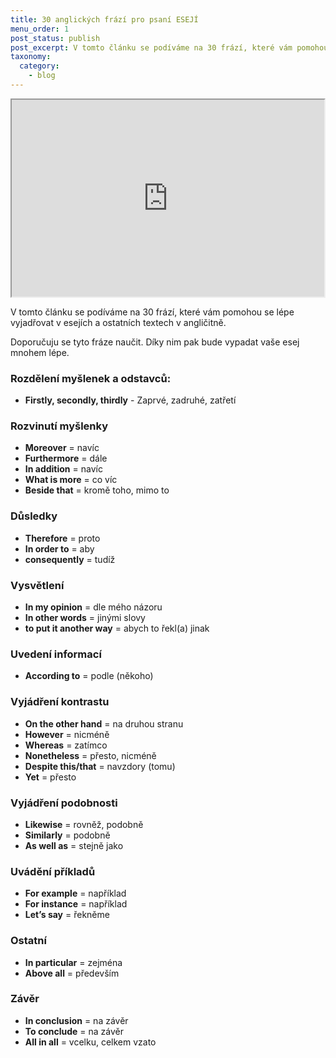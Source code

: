 ```yaml
---
title: 30 anglických frází pro psaní ESEJÍ
menu_order: 1
post_status: publish
post_excerpt: V tomto článku se podíváme na 30 frází, které vám pomohou se lépe vyjadřovat v esejích a ostatních textech v angličitně.
taxonomy:
  category:
    - blog
---
```


<div style="display: flex; align-items: center; justify-content: center;">
    <iframe width="560" height="315" allow="fullscreen;" src="https://www.youtube.com/embed/zYyos3HLCk8"></iframe>
</div>

V tomto článku se podíváme na 30 frází, které vám pomohou se lépe vyjadřovat v esejích a ostatních textech v angličitně.

Doporučuju se tyto fráze naučit. Díky nim pak bude vypadat vaše esej mnohem lépe.

### Rozdělení myšlenek a odstavců:

- **Firstly, secondly, thirdly** - Zaprvé, zadruhé, zatřetí

### Rozvinutí myšlenky

- **Moreover** = navíc
- **Furthermore** = dále
- **In addition** = navíc
- **What is more** = co víc
- **Beside that** = kromě toho, mimo to

### Důsledky

- **Therefore** = proto
- **In order to** = aby
- **consequently** = tudíž

### Vysvětlení

- **In my opinion** = dle mého názoru
- **In other words** = jinými slovy
- **to put it another way** = abych to řekl(a) jinak

### Uvedení informací

- **According to** = podle (někoho)

### Vyjádření kontrastu

- **On the other hand** = na druhou stranu
- **However** = nicméně
- **Whereas** = zatímco
- **Nonetheless** = přesto, nicméně
- **Despite this/that** = navzdory (tomu)
- **Yet** = přesto

### Vyjádření podobnosti

- **Likewise** = rovněž, podobně
- **Similarly** = podobně
- **As well as** = stejně jako

### Uvádění příkladů

- **For example** = například
- **For instance** = například
- **Let’s say** = řekněme

### Ostatní

- **In particular** = zejména
- **Above all** = především

### Závěr

- **In conclusion** = na závěr
- **To conclude** = na závěr
- **All in all** = vcelku, celkem vzato
